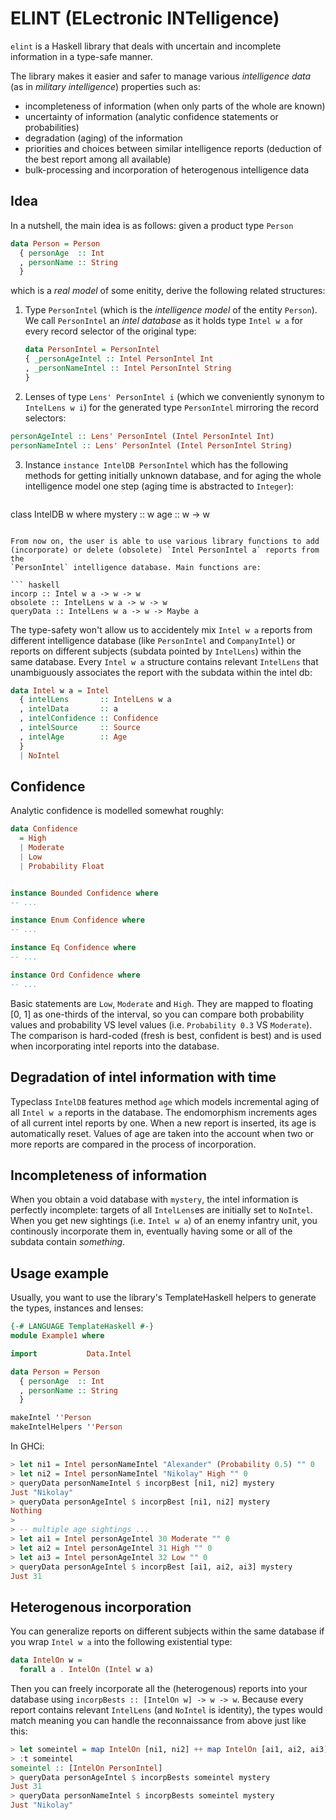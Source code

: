 # ELINT (ELectronic INTelligence)

`elint` is a Haskell library that deals with uncertain and incomplete
information in a type-safe manner.

The library makes it easier and safer to manage various *intelligence data* (as
in *military intelligence*) properties such as:

- incompleteness of information (when only parts of the whole are known)
- uncertainty of information (analytic confidence statements or
  probabilities)
- degradation (aging) of the information
- priorities and choices between similar intelligence reports (deduction of the
  best report among all available)
- bulk-processing and incorporation of heterogenous intelligence data

## Idea
In a nutshell, the main idea is as follows: given a product type `Person`

``` haskell
data Person = Person
  { personAge  :: Int
  , personName :: String
  }
```

which is a *real model* of some enitity, derive the following related
structures:

1. Type `PersonIntel` (which is the *intelligence model* of the entity
   `Person`). We call `PersonIntel` an *intel database* as it holds type `Intel
   w a` for every record selector of the original type:

   ``` haskell
   data PersonIntel = PersonIntel
   { _personAgeIntel :: Intel PersonIntel Int
   , _personNameIntel :: Intel PersonIntel String
   }
   ```

2. Lenses of type `Lens' PersonIntel i` (which we conveniently synonym to
   `IntelLens w i`) for the generated type `PersonIntel` mirroring the record
   selectors:

  ``` haskell
  personAgeIntel :: Lens' PersonIntel (Intel PersonIntel Int)
  personNameIntel :: Lens' PersonIntel (Intel PersonIntel String)
  ```

3. Instance `instance IntelDB PersonIntel` which has the following methods for
   getting initially unknown database, and for aging the whole intelligence
   model one step (aging time is abstracted to `Integer`):

   ``` haskell
  class IntelDB w where
  mystery :: w
  age :: w -> w
  ```

From now on, the user is able to use various library functions to add
(incorporate) or delete (obsolete) `Intel PersonIntel a` reports from the
`PersonIntel` intelligence database. Main functions are:

``` haskell
incorp :: Intel w a -> w -> w
obsolete :: IntelLens w a -> w -> w
queryData :: IntelLens w a -> w -> Maybe a
```

The type-safety won't allow us to accidentely mix `Intel w a` reports from
different intelligence database (like `PersonIntel` and `CompanyIntel`) or
reports on different subjects (subdata pointed by `IntelLens`) within the same
database. Every `Intel w a` structure contains relevant `IntelLens` that
unambiguously associates the report with the subdata within the intel db:

``` haskell
data Intel w a = Intel
  { intelLens       :: IntelLens w a
  , intelData       :: a
  , intelConfidence :: Confidence
  , intelSource     :: Source
  , intelAge        :: Age
  }
  | NoIntel
```

## Confidence
Analytic confidence is modelled somewhat roughly:

``` haskell
data Confidence
  = High
  | Moderate
  | Low
  | Probability Float


instance Bounded Confidence where
-- ...

instance Enum Confidence where
-- ...

instance Eq Confidence where
-- ...

instance Ord Confidence where
-- ...
```

Basic statements are `Low`, `Moderate` and `High`. They are mapped to floating
[0, 1] as one-thirds of the interval, so you can compare both probability values
and probability VS level values (i.e. `Probability 0.3` VS `Moderate`). The
comparison is hard-coded (fresh is best, confident is best) and is used when
incorporating intel reports into the database.

## Degradation of intel information with time
Typeclass `IntelDB` features method `age` which models incremental aging of all
`Intel w a` reports in the database. The endomorphism increments ages of all
current intel reports by one. When a new report is inserted, its age is
automatically reset. Values of age are taken into the account when two or more
reports are compared in the process of incorporation.

## Incompleteness of information
When you obtain a void database with `mystery`, the intel information is
perfectly incomplete: targets of all `IntelLens`es are initially set to
`NoIntel`. When you get new sightings (i.e. `Intel w a`) of an enemy infantry
unit, you continously incorporate them in, eventually having some or all of the
subdata contain *something*.

## Usage example
Usually, you want to use the library's TemplateHaskell helpers to generate the
types, instances and lenses:

``` haskell
{-# LANGUAGE TemplateHaskell #-}
module Example1 where

import           Data.Intel

data Person = Person
  { personAge  :: Int
  , personName :: String
  }

makeIntel ''Person
makeIntelHelpers ''Person
```

In GHCi:

``` haskell
> let ni1 = Intel personNameIntel "Alexander" (Probability 0.5) "" 0
> let ni2 = Intel personNameIntel "Nikolay" High "" 0
> queryData personNameIntel $ incorpBest [ni1, ni2] mystery
Just "Nikolay"
> queryData personAgeIntel $ incorpBest [ni1, ni2] mystery
Nothing
>
> -- multiple age sightings ...
> let ai1 = Intel personAgeIntel 30 Moderate "" 0
> let ai2 = Intel personAgeIntel 31 High "" 0
> let ai3 = Intel personAgeIntel 32 Low "" 0
> queryData personAgeIntel $ incorpBest [ai1, ai2, ai3] mystery
Just 31
```

## Heterogenous incorporation
You can generalize reports on different subjects within the same database if
you wrap `Intel w a` into the following existential type:

``` haskell
data IntelOn w =
  forall a . IntelOn (Intel w a)
```

Then you can freely incorporate all the (heterogenous) reports into your
database using `incorpBests :: [IntelOn w] -> w -> w`. Because every report
contains relevant `IntelLens` (and `NoIntel` is identity), the types would match
meaning you can handle the reconnaissance from above just like this:

``` haskell
> let someintel = map IntelOn [ni1, ni2] ++ map IntelOn [ai1, ai2, ai3]
> :t someintel
someintel :: [IntelOn PersonIntel]
> queryData personAgeIntel $ incorpBests someintel mystery
Just 31
> queryData personNameIntel $ incorpBests someintel mystery
Just "Nikolay"
```
